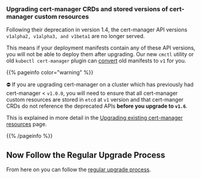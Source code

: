 ### Upgrading cert-manager CRDs and stored versions of cert-manager custom resources

Following their deprecation in version 1.4, the cert-manager API versions
`v1alpha2, v1alpha3, and v1beta1` are no longer served.

This means if your deployment manifests contain any of these API versions, you
will not be able to deploy them after upgrading. Our new `cmctl` utility or old
`kubectl cert-manager` plugin can [convert](../../../usage/cmctl/#convert) old
manifests to `v1` for you.

{{% pageinfo color="warning" %}}

⛔️ If you are upgrading cert-manager on a cluster which has previously had
cert-manager < `v1.0.0`, you will need to ensure that all cert-manager custom
resources are stored in `etcd` at `v1` version and that cert-manger CRDs do not
reference the deprecated APIs **before you upgrade to `v1.6`**.

This is explained in more detail in the
[Upgrading existing cert-manager resources](../remove-deprecated-apis/#upgrading-existing-cert-manager-resources)
page.

{{% /pageinfo %}}

## Now Follow the Regular Upgrade Process

From here on you can follow the [regular upgrade process](../).
